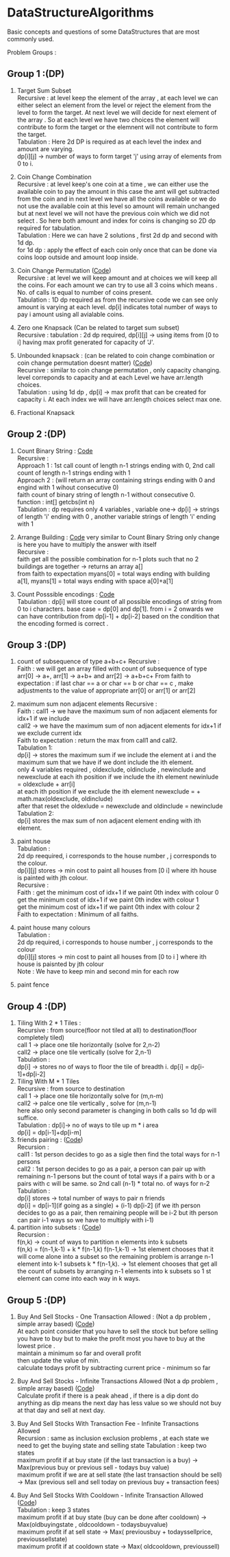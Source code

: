 # DataStructureAlgorithms
Basic concepts and questions of some DataStructures that are most commonly used.

Problem Groups :</br>
## Group 1 :(DP) </br> 
1. Target Sum Subset </br>
    Recursive : at level keep the element of the array , at each level we can either select an element from the level or reject the element from the level to form the target. At next level we will decide for next element of the array . So at each level we have two choices the element will contribute to form the target or the elemnent will not contribute to form the target.</br>
    Tabulation : Here 2d DP is required as at each level the index and amount are varying.</br>
    dp[i][j] -> number of ways to form target 'j' using array of elements from 0 to i.
3. Coin Change Combination </br>
    Recursive : at level keep's one coin at a time , we can either use the available coin to pay the amount in this case the amt will get subtracted from the coin and in next level we have all the coins available or we do not use the available coin at this level so amount will remain unchanged but at next level we will not have the previous coin which we did not select .
    So here both amount and index for coins is changing so 2D dp required for tabulation.</br>
    Tabulation : Here we can have 2 solutions , first 2d dp and second with 1d dp. </br>
    for 1d dp : apply the effect of each coin only once that can be done via coins loop outside and amount loop inside.
    
5. Coin Change Permutation ([Code](https://github.com/ShikharSundriyal/DataStructureAlgorithms/tree/main/DynamicProgramming/coin_change_permutation))</br> 
    Recursive : at level we will keep amount and at choices we will keep all the coins. For each amount we can try to use all 3 coins which means . No. of calls is equal to number of coins present.</br>
    Tabulation : 1D dp required as from the recursive code we can see only amount is varying at each level. 
                 dp[i] indicates total number of ways to pay i amount using all avialable coins.
    
6. Zero one Knapsack (Can be related to target sum subset)</br>
    Recursive :
    tabulation : 2d dp required, dp[i][j] -> using items from [0 to i] having max profit generated for capacity of 'J'.

7. Unbounded knapsack : (can be related to coin change combination or coin change permutation doesnt matter) ([Code](https://github.com/ShikharSundriyal/DataStructureAlgorithms/blob/main/DynamicProgramming/Unbounded%20knapsack/solution.java))</br>
    Recursive : similar to coin change permutation , only capacity changing. level correponds to capacity and at each Level we have arr.length choices.</br>
    Tabulation : using 1d dp , dp[i] -> max profit that can be created for capacity i. At each index we will have arr.length choices select max one.
   
8. Fractional Knapsack </br>


## Group 2 :(DP) </br> 

1. Count Binary String : [Code](https://github.com/ShikharSundriyal/DataStructureAlgorithms/blob/main/DynamicProgramming/Count%20binary%20string/solution.java)</br> 
 Recursive : </br>
             Approach 1 : 1st call count of length n-1 strings ending with 0, 2nd call count of length n-1 strings ending with 1</br>
             Approach 2 : (will return an array containing strings ending with 0 and engind with 1 wihout consecutive 0)</br>
                    faith count of binary string of length n-1 without consecutive 0.</br>
                    function : int[] getcbs(int n)</br>
Tabulation : dp requires only 4 variables , variable one-> dp[i] -> strings of length 'i' ending with 0 , another variable strings of length 'i' ending with 1 </br>

2. Arrange Building : [Code](https://github.com/ShikharSundriyal/DataStructureAlgorithms/blob/main/DynamicProgramming/Arrange%20Buildings/solution.java) very similar to Count Binary String only change is here you have to multiply the answer with itself </br>
Recursive : 
</br>faith get all the possible combination for n-1 plots such that no 2 buildings are together -> returns an array a[]
</br> from faith to expectation myans[0] = total ways ending with building a[1], myans[1] = total ways ending with space a[0]+a[1]

3. Count Posssible encodings : [Code](https://github.com/ShikharSundriyal/DataStructureAlgorithms/blob/main/DynamicProgramming/Count%20Encoding/solution.java)</br>
Tabulation :  dp[i] will store count of all possible encodings of string from 0 to i characters. base case = dp[0] and dp[1]. from i = 2 onwards we can have contribution from dp[i-1] + dp[i-2] based on the condition that the encoding formed is correct .



## Group 3 :(DP) </br> 
1. count of subsequence of type a+b+c+
        Recursive : </br>
            Faith : we will get an array filled with count of subsequence of type arr[0] -> a+, arr[1] -> a+b+ and arr[2] -> a+b+c+
            From faith to expectation : if last char == a or char == b or char == c , make adjustments to the value of appropriate arr[0] or arr[1] or arr[2]
3. maximum sum non adjacent elements 
       Recursive : </br>
            Faith : call1 -> we have the maximum sum of non adjacent elements for idx+1 if we include </br>
                    call2 -> we have the maximum sum of non adjacent elements for idx+1 if we exclude current idx </br>
            Faith to expectation : return the max from call1 and call2. </br>
        Tabulation 1: </br> 
            dp[i] -> stores the maximum sum if we include the element at i and the maximum sum that we have if we dont include the ith element.</br>
            only 4 variables required , oldexclude, oldinclude , newinclude and newexclude
            at each ith position if we include the ith element newinlude = oldexclude + arr[i] </br>
            at each ith position if we exclude the ith element newexclude =  + math.max(oldexclude, oldinclude) </br>
            after that reset the oldexlude = newexclude and oldinclude = newinclude</br>
         Tabulation 2:</br>
            dp[i] stores the max sum of non adjacent element ending with ith element.
               
4. paint house </br>
    Tabulation : </br>
        2d dp reequired, i  corresponds to the house number , j corresponds to the colour.</br>
        dp[i][j] stores -> min cost to paint all houses from [0 i] where ith house is painted with jth colour. </br>
    Recursive : </br>
        Faith : get the minimum cost of idx+1 if we paint 0th index with colour 0</br>
                get the minimum cost of idx+1 if we paint 0th index with colour 1</br>
                get the minimum cost of idx+1 if we paint 0th index with colour 2</br>
        Faith to expectation : Minimum of all faiths. 
6. paint house many colours </br>
       Tabulation : </br>
       2d dp required, i corresponds to house number , j corresponds to the colour </br>
       dp[i][j] stores -> min cost to paint all houses from [0 to i ] where ith house is paisnted by jth colour</br>
       Note : We have to keep min and second min for each row 
       
7. paint fence</br>


## Group 4 :(DP) </br> 
1. Tiling With 2 * 1 Tiles :</br>
Recursive : from source(floor not tiled at all) to destination(floor completely tiled)</br>
call 1 -> place one tile horizontally (solve for 2,n-2)</br>
call2 -> place one tile vertically (solve for 2,n-1)</br>
Tabulation : </br>
dp[i] -> stores no of ways to floor the tile of breadth i.
dp[i] = dp[i-1]+dp[i-2]
2. Tiling With M * 1 Tiles </br>
Recursive : from source to destination</br>
call 1 -> place one tile horizontally solve for (m,n-m) </br>
call2 -> palce one tile vertically , solve for (m,n-1)</br>
here also only second parameter is changing in both calls so 1d dp will suffice.</br>
Tabulation : dp[i]-> no of ways to tile up m * i area</br>
dp[i] = dp[i-1]+dp[i-m]
4. friends pairing : ([Code](https://github.com/ShikharSundriyal/DataStructureAlgorithms/blob/main/DynamicProgramming/Friends_Pairing/Main.java))</br>
Recursion : </br>
call1 : 1st person decides to go as a sigle then find the total ways for n-1 persons </br>
call2 : 1st person decides to go as a pair, a person can pair up with remaining n-1 persons but the count of total ways if a pairs with b or a pairs with c will be same. so 2nd call (n-1) * total no. of ways for n-2 </br>
Tabulation :</br>
dp[i] stores -> total number of ways to pair n friends</br>
dp[i] = dp[i-1](if going as a single) + (i-1) dp[i-2] (if we ith person decides to go as a pair, then remaining people will be i-2 but ith person can pair i-1 ways so we have to multiply with i-1)
6. partition into subsets : ([Code](https://github.com/ShikharSundriyal/DataStructureAlgorithms/blob/main/DynamicProgramming/Partition%20Into%20Subsets/solution.java)) </br>
Recursion : </br>
f(n,k) -> count of ways to partition n elements into k subsets</br>
f(n,k) = f(n-1,k-1) + k * f(n-1,k)
f(n-1,k-1) -> 1st element chooses that it will come alone into a subset so the remaining problem is arrange n-1 element into k-1 subsets
k * f(n-1,k). -> 1st element chooses that get all the count of subsets by arranging n-1 elements into k subsets so 1 st element can come into each way in k ways.

## Group 5 :(DP) </br> 

1. Buy And Sell Stocks - One Transaction Allowed : (Not a dp problem , simple array based) ([Code](https://github.com/ShikharSundriyal/DataStructureAlgorithms/blob/main/DynamicProgramming/Buy%20And%20Sell%20Stocks%20-%20One%20Transaction%20Allowed/solution.java))</br>
At each point consider that you have to sell the stock but before selling you have to buy but to make the profit most you have to buy at the lowest price . </br>
maintain a minimum so far and overall profit </br>
then update the value of min.</br>
calculate todays profit by subtracting current price - minimum so far</br>

2. Buy And Sell Stocks - Infinite Transactions Allowed (Not a dp problem , simple array based) ([Code](https://github.com/ShikharSundriyal/DataStructureAlgorithms/blob/main/DynamicProgramming/Buy%20And%20Sell%20Stocks%20-%20Infinite%20Transactions%20Allowed/solution.java))</br>
Calculate profit if there is a peak ahead , if there is a dip dont do anything as dip means the next day has less value so we should not buy at that day and sell at next day.

3. Buy And Sell Stocks With Transaction Fee - Infinite Transactions Allowed </br>
Recursion : same as inclusion exclusion problems , at each state we need to get the buying state and selling state
Tabulation : keep two states </br>
maximum profit if at buy state (if the last transaction is a buy) -> Max(previous buy or previous sell - todays buy value)</br>
maximum profit if we are at sell state (the last transaction should be sell) -> Max (previous sell and sell today on previous buy + transaction fees) </br>

4. Buy And Sell Stocks With Cooldown - Infinite Transaction Allowed ([Code](https://github.com/ShikharSundriyal/DataStructureAlgorithms/blob/main/DynamicProgramming/Buy%20And%20Sell%20Stocks%20With%20Cooldown%20-%20Infinite%20Transaction%20Allowed/solution.java))</br>
Tabulation : keep 3 states </br>
maximum profit if at buy state (buy can be done after cooldown) -> Max(oldbuyingstate , oldcooldown - todaysbuyvalue)</br>
maximum profit if at sell state -> Max( previousbuy + todayssellprice, previoussellstate)</br>
maximum profit if at cooldown state -> Max( oldcooldown, previoussell)</br>
